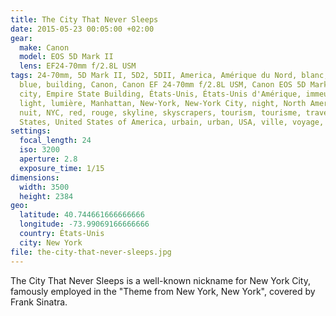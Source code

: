 ```yaml
---
title: The City That Never Sleeps
date: 2015-05-23 00:05:00 +02:00
gear:
  make: Canon
  model: EOS 5D Mark II
  lens: EF24-70mm f/2.8L USM
tags: 24-70mm, 5D Mark II, 5D2, 5DII, America, Amérique du Nord, blanc, bleu,
  blue, building, Canon, Canon EF 24-70mm f/2.8L USM, Canon EOS 5D Mark II,
  city, Empire State Building, États-Unis, États-Unis d'Amérique, immeuble,
  light, lumière, Manhattan, New-York, New-York City, night, North America,
  nuit, NYC, red, rouge, skyline, skyscrapers, tourism, tourisme, travel, United
  States, United States of America, urbain, urban, USA, ville, voyage, white
settings:
  focal_length: 24
  iso: 3200
  aperture: 2.8
  exposure_time: 1/15
dimensions:
  width: 3500
  height: 2384
geo:
  latitude: 40.744661666666666
  longitude: -73.99069166666666
  country: États-Unis
  city: New York
file: the-city-that-never-sleeps.jpg
---
```


The City That Never Sleeps is a well-known nickname for New York City, famously employed in the "Theme from New York, New York", covered by Frank Sinatra.
